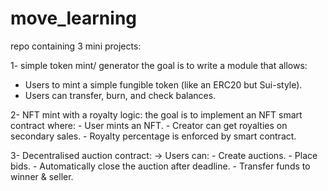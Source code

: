 # move_learning

repo containing 3 mini projects: 

1- simple token mint/ generator 
  the goal is to write a module that allows: 
  - Users to mint a simple fungible token (like an ERC20 but Sui-style).
  - Users can transfer, burn, and check balances.

2- NFT mint with a royalty logic:
  the goal is to implement an NFT smart contract where:
    - User mints an NFT.
    - Creator can get royalties on secondary sales.
    - Royalty percentage is enforced by smart contract.
    
3- Decentralised auction contract:
    -> Users can:
      - Create auctions.
      - Place bids.
      - Automatically close the auction after deadline.
      - Transfer funds to winner & seller.
